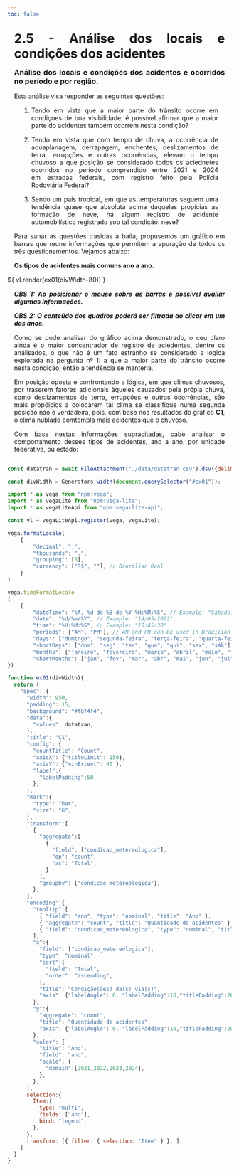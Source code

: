 ```yaml
---
toc: false
---
```


<style> 
    p, li, ol, table, figure, figcaption, h1, h2, h3, h4, h5, h6, .katex-display
    {
        max-width:none;
        text-align: justify;
        margin: 15px 15px;
        text-wrap: pretty;
    }
</style>

# 2.5 - Análise dos locais e condições dos acidentes

### Análise dos locais e condições dos acidentes e ocorridos no período e por região.

Esta análise visa responder as seguintes questões:

1) Tendo em vista que a maior parte do trânsito ocorre em condiçoes de boa visibilidade, é possível afirmar que a maior parte do acidentes também ocorrem nesta condição?
2) Tendo em vista que com tempo de chuva, a ocorrência de aquaplanagem, derrapagem, enchentes, deslizamentos de terra, errupções e outras ocorrências, elevam o tempo chuvoso a que posição se considerado todos os aciednetes ocorridos no período comprendido entre 2021 e 2024 em estradas federais, com registro feito pela Polícia Rodoviária Federal?
3) Sendo um país tropical, em que as temperaturas seguem uma tendência quase que absoluta acima daquelas propícias as formação de neve, há algum registro de acidente automobilístico registrado sob tal condição: neve?

Para sanar as questões trasidas a baila, propusemos um gráfico em barras que reune informações que permitem a apuração de todos os três questionamentos. Vejamos abaixo:

<div class="grid grid-cols">
  <div id="ex01" class="card">
      <h4>Os tipos de acidentes mais comuns ano a ano.</h4>
      <div style="width: 100%, margin-top: 15px;">
        ${ vl.render(ex01(divWidth-80)) }
      </div>
      <h5>OBS 1: Ao posicionar o mouse sobre as barras é possível avaliar algumas informações.</h5>
      <h5>OBS 2: O conteúdo dos quadros poderá ser filtrada ao clicar em um dos anos.</h5>
  </div>
</div>

Como se pode analisar do gráfico acima demonstrado, o ceu claro ainda é o maior concentrador de registro de aciedentes, dentre os análisados, o que não é um fato estranho se considerado a lógica explorada na pergunta nº 1: a que a maior parte do trânsito ocorre nesta condição, então a tendência se manteria.

Em posição oposta e confrontando a lógica, em que climas chuvosos, por traserem fatores adicionais àqueles causados pela própia chuva, como  deslizamentos de terra, errupções e outras ocorrências, são mais propóicios a colocarem tal clima se classifique numa segunda posição não é verdadeira, pois, com base nos resultados do gráfico **C1**, o clima nublado comtempla mais acidentes que o chuvoso.

Com base nestas informações supracitadas, cabe analisar o comportamento desses tipos de acidentes, ano a ano, por unidade federativa, ou estado:





```js

const datatran = await FileAttachment("./data/datatran.csv").dsv({delimiter: ";",typed: true,});

const divWidth = Generators.width(document.querySelector("#ex01"));

import * as vega from "npm:vega";
import * as vegaLite from "npm:vega-lite";
import * as vegaLiteApi from "npm:vega-lite-api";

const vl = vegaLiteApi.register(vega, vegaLite);

vega.formatLocale(
    {
        "decimal": ",",
        "thousands": ".",
        "grouping": [3],
        "currency": ["R$", ""], // Brazilian Real
    }
)

vega.timeFormatLocale
(
    {
        "dateTime": "%A, %d de %B de %Y %H:%M:%S", // Example: "Sábado, 14 de Maio de 2022 15:45:30"
        "date": "%d/%m/%Y", // Example: "14/05/2022"
        "time": "%H:%M:%S", // Example: "15:45:30"
        "periods": ["AM", "PM"], // AM and PM can be used in Brazilian Portuguese as well.
        "days": ["domingo", "segunda-feira", "terça-feira", "quarta-feira", "quinta-feira", "sexta-feira", "sábado"],
        "shortDays": ["dom", "seg", "ter", "qua", "qui", "sex", "sáb"],
        "months": ["janeiro", "fevereiro", "março", "abril", "maio", "junho", "julho", "agosto", "setembro", "outubro", "novembro", "dezembro"],
        "shortMonths": ["jan", "fev", "mar", "abr", "mai", "jun", "jul", "ago", "set", "out", "nov", "dez"]
})

function ex01(divWidth){
  return {
    "spec": {
      "width": 950,
      "padding": 15,
      "background": "#f8f4f4",   
      "data":{
        "values": datatran,
      },
      "title": "C1",
      "config": {
        "countTitle": "Count",
        "axisX": {"titleLimit": 150},
        "axisY": {"minExtent": 40 },
        "label":{
          "labelPadding":50,
        },
      },
      "mark":{
        "type": "bar",
        "size": "6",
      },
      "transform":[
        {
          "aggregate":[
            {
              "field": ["condicao_metereologica"],
              "op": "count", 
              "as": "Total",
            }
          ],
          "groupby": ["condicao_metereologica"],
        },
      ],   
      "encoding":{
        "tooltip":[
          { "field": "ano", "type": "nominal", "title": "Ano" },
          { "aggregate": "count", "title": "Quantidade de acidentes" },
          { "field": "condicao_metereologica", "type": "nominal", "title": "Condicao metereologica" },
        ],
        "x":{
          "field": ["condicao_metereologica"],
          "type": "nominal",
          "sort":{
            "field": "Total",
            "order": "ascending",
          },        
          "title": "Condição(ões) da(s) via(s)", 
          "axis": {"labelAngle": 0, "labelPadding":10,"titlePadding":20,}   
        },
        "y":{
          "aggregate": "count",            
          "title": "Quantidade de acidentes",  
          "axis": {"labelAngle": 0, "labelPadding":10,"titlePadding":20,}
        },   
        "color": {
          "title": "Ano",
          "field": "ano", 
          "scale": {
            "domain":[2021,2022,2023,2024],
          },
        },  
      },
      selection:{
        Item:{
          type: "multi",
          fields: ["ano"],
          bind: "legend",
        },
      },
      transform: [{ filter: { selection: "Item" } }, ],      
    }
  }
}
```
